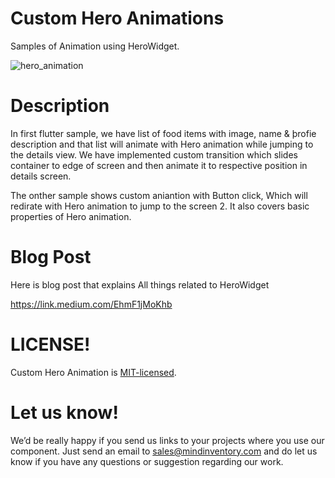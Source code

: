 # Custom Hero Animations

Samples of Animation using HeroWidget.

![hero_animation](https://user-images.githubusercontent.com/48902424/125037632-048bbf80-e0b2-11eb-9957-c66ae67b5637.gif)

# Description
In first flutter sample, we have list of food items with image, name & þrofie description and that list will animate with Hero animation while jumping to the details view. We have implemented custom transition which slides container to edge of screen and then animate it to respective position in details screen.

The onther sample shows custom aniantion with Button click, Which will redirate with Hero animation to jump to the screen 2.
It also covers basic properties of Hero animation.

# Blog Post
Here is blog post that explains All things related to HeroWidget

https://link.medium.com/EhmF1jMoKhb 

# LICENSE!

Custom Hero Animation is [MIT-licensed](/LICENSE).

# Let us know!
We’d be really happy if you send us links to your projects where you use our component. Just send an email to sales@mindinventory.com and do let us know if you have any questions or suggestion regarding our work.

